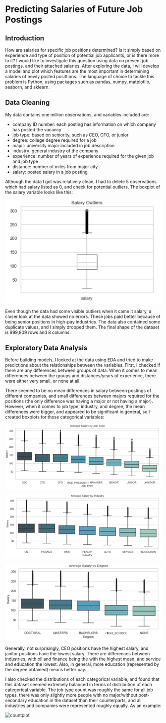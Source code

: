 # Predicting Salaries of Future Job Postings

## Introduction
How are salaries for specific job positions determined? Is it simply based on experience and type of position of potential job applicants, or is there more to it? I would like to investigate this question using data on present job postings, and their attached salaries. After exploring the data, I will develop a model and plot which features are the most important in determining salaries of newly posted posittions. The language of choice to tackle this problem is Python, using packages such as pandas, numpy, matplotlib, seaborn, and sklearn.

## Data Cleaning
My data contains one million observations, and variables included are:
- company ID number: each posting has information on which company has posted the vacancy
- job type: based on seniority, such as CEO, CFO, or junior
- degree: college degree required for a job
- major: university major included in job description
- industry: general industry of the company
- experience: number of years of experience required for the given job and job type
- distance: number of miles from major city
- salary: posted salary in a job posting

Although the data I got was relatively clean, I had to delete 5 observations which had salary listed as 0, and check for potential outliers. The boxplot of the salary variable looks like this:

![salary_outliers](https://github.com/lukasbarbuscak/Salary-Prediction/blob/master/images/salary_outliers.PNG)

Even though the data had some visible outliers when it came it salary, a closer look at the data showed no errors. These jobs paid better because of being senior positions in high-pay industries. The data also contained some duplicate values, and I simply dropped them. The final shape of the dataset is 999,809 rows and 8 columns.

## Exploratory Data Analysis
Before building models, I looked at the data using EDA and tried to make predictions about the relationships between the variables. First, I checked if there are any differences between groups of data. When it comes to mean differences between the groups and distances/years of experience, there were either very small, or none at all.

There seemed to be no mean differences in salary between postings of different companies, and small differences between majors required for the positions (the only difference was having a major or not having a major). However, when it comes to job type, industry, and degree, the mean differences were bigger, and appeared to be significant in general, so I created boxplots for those categorical variables:

![salary_by_jobtype](https://github.com/lukasbarbuscak/Salary-Prediction/blob/master/images/salary_by_jobtype.PNG)

![salary_by_industry](https://github.com/lukasbarbuscak/Salary-Prediction/blob/master/images/salary_by_industry.PNG)

![salary_by_degree](https://github.com/lukasbarbuscak/Salary-Prediction/blob/master/images/salary_by_degree.PNG)

Generally, not surprisingly, CEO positions have the highest salary, and janitor positions have the lowest salary. There are differences between industries, with oil and finance being the with the highest mean, and service and education the lowest. Also, in general, more education (represented by the degree obtained) means better pay.

I also checked the distributions of each categorical variable, and found that this dataset seemed extremely balanced in terms of distribution of each categorical variable. The job type count was roughly the same for all job types, there was only slightly more people with no major/without post-secondary education in the dataset than their counterparts, and all industries and companies were represented roughly equally. As an example:

![countplot](!https://github.com/lukasbarbuscak/Salary-Prediction/blob/master/images/countplot.PNG)

